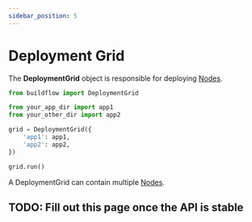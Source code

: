 ```yaml
---
sidebar_position: 5
---
```


# Deployment Grid

The **DeploymentGrid** object is responsible for deploying [Nodes](./compute-node).

```python
from buildflow import DeploymentGrid

from your_app_dir import app1
from your_other_dir import app2

grid = DeploymentGrid({
    'app1': app1,
    'app2': app2,
})

grid.run()

```

A DeploymentGrid can contain multiple [Nodes](./compute-node).

## TODO: Fill out this page once the API is stable
